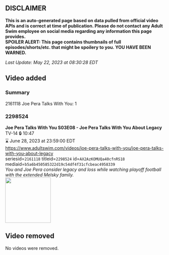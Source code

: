 ## DISCLAIMER
**This is an auto-generated page based on data pulled from official video APIs and is correct at time of publication. Please do not contact any Adult Swim employee on social media regarding any information this page provides.**  
**SPOILER ALERT: This page contains thumbnails of full episodes/shorts/etc. that might be spoilery to you. YOU HAVE BEEN WARNED.**  

_Last Update: May 22, 2023 at 08:30:28 EDT_
## Video added
### Summary
2161118 Joe Pera Talks With You: 1  
### 2298524
**Joe Pera Talks With You S03E08 - Joe Pera Talks With You About Legacy**  
TV-14 🔒 10:47  
⌛ June 28, 2023 at 23:59:00 EDT  
https://www.adultswim.com/videos/joe-pera-talks-with-you/joe-pera-talks-with-you-about-legacy  
seriesid=`2161118` titleid=`2298524` id=`AX2AzKOMUQa40cfnRS18` mediaid=`b5a6b450585322d19c54df4f31cfcbeac4958339`  
_You and Joe Pera consider legacy and loss while watching playoff football with the extended Melsky family._  
<a href="https://media.cdn.adultswim.com/uploads/20211203/thumbnails/2_2112395721-JoePeraTalksWIthYou_308_JoePeraTalksWithYouAboutLegacy.png"><img src="https://media.cdn.adultswim.com/uploads/20211203/thumbnails/2_2112395721-JoePeraTalksWIthYou_308_JoePeraTalksWithYouAboutLegacy.png" height="144px" /></a>
## Video removed
No videos were removed.  
